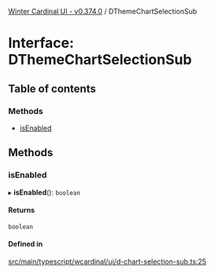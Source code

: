[Winter Cardinal UI - v0.374.0](../index.md) / DThemeChartSelectionSub

# Interface: DThemeChartSelectionSub

## Table of contents

### Methods

- [isEnabled](DThemeChartSelectionSub.md#isenabled)

## Methods

### isEnabled

▸ **isEnabled**(): `boolean`

#### Returns

`boolean`

#### Defined in

[src/main/typescript/wcardinal/ui/d-chart-selection-sub.ts:25](https://github.com/winter-cardinal/winter-cardinal-ui/blob/v0.310.1/src/main/typescript/wcardinal/ui/d-chart-selection-sub.ts#L25)

